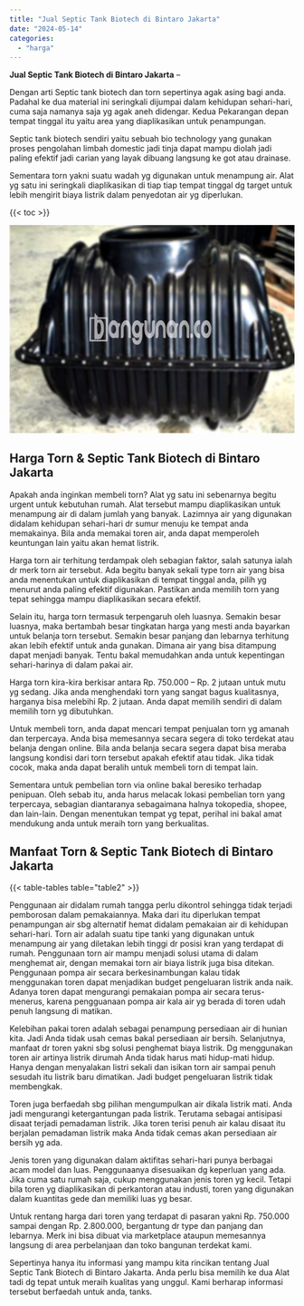 ```yaml
---
title: "Jual Septic Tank Biotech di Bintaro Jakarta"
date: "2024-05-14"
categories: 
  - "harga"
---
```


**Jual Septic Tank Biotech di Bintaro Jakarta** –

Dengan arti Septic tank biotech dan torn sepertinya agak asing bagi anda. Padahal ke dua material ini seringkali dijumpai dalam kehidupan sehari-hari, cuma saja namanya saja yg agak aneh didengar. Kedua Pekarangan depan tempat tinggal itu yaitu area yang diaplikasikan untuk penampungan.

Septic tank biotech sendiri yaitu sebuah bio technology yang gunakan proses pengolahan limbah domestic jadi tinja dapat mampu diolah jadi paling efektif jadi carian yang layak dibuang langsung ke got atau drainase.

Sementara torn yakni suatu wadah yg digunakan untuk menampung air. Alat yg satu ini seringkali diaplikasikan di tiap tiap tempat tinggal dg target untuk lebih mengirit biaya listrik dalam penyedotan air yg diperlukan.

{{< toc >}}

![Jual Septic Tank Biotech di Bintaro Jakarta](/images/jual-bio-septictank-48.png)

## Harga Torn & Septic Tank Biotech di Bintaro Jakarta

Apakah anda inginkan membeli torn? Alat yg satu ini sebenarnya begitu urgent untuk kebutuhan rumah. Alat tersebut mampu diaplikasikan untuk menampung air di dalam jumlah yang banyak. Lazimnya air yang digunakan didalam kehidupan sehari-hari dr sumur menuju ke tempat anda memakainya. Bila anda memakai toren air, anda dapat memperoleh keuntungan lain yaitu akan hemat listrik.

Harga torn air terhitung terdampak oleh sebagian faktor, salah satunya ialah dr merk torn air tersebut. Ada begitu banyak sekali type torn air yang bisa anda menentukan untuk diaplikasikan di tempat tinggal anda, pilih yg menurut anda paling efektif digunakan. Pastikan anda memilih torn yang tepat sehingga mampu diaplikasikan secara efektif.

Selain itu, harga torn termasuk terpengaruh oleh luasnya. Semakin besar luasnya, maka bertambah besar tingkatan harga yang mesti anda bayarkan untuk belanja torn tersebut. Semakin besar panjang dan lebarnya terhitung akan lebih efektif untuk anda gunakan. Dimana air yang bisa ditampung dapat menjadi banyak. Tentu bakal memudahkan anda untuk kepentingan sehari-harinya di dalam pakai air.

Harga torn kira-kira berkisar antara Rp. 750.000 – Rp. 2 jutaan untuk mutu yg sedang. Jika anda menghendaki torn yang sangat bagus kualitasnya, harganya bisa melebihi Rp. 2 jutaan. Anda dapat memilih sendiri di dalam memilih torn yg dibutuhkan.

Untuk membeli torn, anda dapat mencari tempat penjualan torn yg amanah dan terpercaya. Anda bisa memesannya secara segera di toko terdekat atau belanja dengan online. Bila anda belanja secara segera dapat bisa meraba langsung kondisi dari torn tersebut apakah efektif atau tidak. Jika tidak cocok, maka anda dapat beralih untuk membeli torn di tempat lain.

Sementara untuk pembelian torn via online bakal beresiko terhadap penipuan. Oleh sebab itu, anda harus melacak lokasi pembelian torn yang terpercaya, sebagian diantaranya sebagaimana halnya tokopedia, shopee, dan lain-lain. Dengan menentukan tempat yg tepat, perihal ini bakal amat mendukung anda untuk meraih torn yang berkualitas.

## Manfaat Torn & Septic Tank Biotech di Bintaro Jakarta

{{< table-tables table="table2" >}}

Penggunaan air didalam rumah tangga perlu dikontrol sehingga tidak terjadi pemborosan dalam pemakaiannya. Maka dari itu diperlukan tempat penampungan air sbg alternatif hemat didalam pemakaian air di kehidupan sehari-hari. Torn air adalah suatu tipe tanki yang digunakan untuk menampung air yang diletakan lebih tinggi dr posisi kran yang terdapat di rumah. Penggunaan torn air mampu menjadi solusi utama di dalam menghemat air, dengan memakai torn air biaya listrik juga bisa ditekan. Penggunaan pompa air secara berkesinambungan kalau tidak menggunakan toren dapat menjadikan budget pengeluaran listrik anda naik. Adanya toren dapat mengurangi pemakaian pompa air secara terus-menerus, karena pengguanaan pompa air kala air yg berada di toren udah penuh langsung di matikan.

Kelebihan pakai toren adalah sebagai penampung persediaan air di hunian kita. Jadi Anda tidak usah cemas bakal persediaan air bersih. Selanjutnya, manfaat dr toren yakni sbg solusi penghemat biaya listrik. Dg menggunakan toren air artinya listrik dirumah Anda tidak harus mati hidup-mati hidup. Hanya dengan menyalakan listri sekali dan isikan torn air sampai penuh sesudah itu listrik baru dimatikan. Jadi budget pengeluaran listrik tidak membengkak.

Toren juga berfaedah sbg pilihan mengumpulkan air dikala listrik mati. Anda jadi mengurangi ketergantungan pada listrik. Terutama sebagai antisipasi disaat terjadi pemadaman listrik. Jika toren terisi penuh air kalau disaat itu berjalan pemadaman listrik maka Anda tidak cemas akan persediaan air bersih yg ada.

Jenis toren yang digunakan dalam aktifitas sehari-hari punya berbagai acam model dan luas. Penggunaanya disesuaikan dg keperluan yang ada. Jika cuma satu rumah saja, cukup menggunakan jenis toren yg kecil. Tetapi bila toren yg diaplikasikan di perkantoran atau industi, toren yang digunakan dalam kuantitas gede dan memiliki luas yg besar.

Untuk rentang harga dari toren yang terdapat di pasaran yakni Rp. 750.000 sampai dengan Rp. 2.800.000, bergantung dr type dan panjang dan lebarnya. Merk ini bisa dibuat via marketplace ataupun memesannya langsung di area perbelanjaan dan toko bangunan terdekat kami.

Sepertinya hanya itu informasi yang mampu kita rincikan tentang Jual Septic Tank Biotech di Bintaro Jakarta. Anda perlu bisa memilih ke dua Alat tadi dg tepat untuk meraih kualitas yang unggul. Kami berharap informasi tersebut berfaedah untuk anda, tanks.
